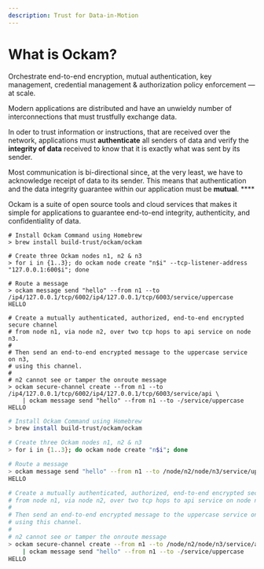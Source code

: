 ```yaml
---
description: Trust for Data-in-Motion
---
```


# What is Ockam?

Orchestrate end-to-end encryption, mutual authentication, key management, credential management & authorization policy enforcement — at scale.

Modern applications are distributed and have an unwieldy number of interconnections that must trustfully exchange data.

In oder to trust information or instructions, that are received over the network, applications must **authenticate** all senders of data and verify the **integrity of data** received to know that it is exactly what was sent by its sender.

Most communication is bi-directional since, at the very least, we have to acknowledge receipt of data to its sender. This means that authentication and the data integrity guarantee within our application must be **mutual**. ****&#x20;



























Ockam is a suite of open source tools and cloud services that makes it simple for applications to guarantee end-to-end integrity, authenticity, and confidentiality of data.









```shell
# Install Ockam Command using Homebrew
> brew install build-trust/ockam/ockam

# Create three Ockam nodes n1, n2 & n3
> for i in {1..3}; do ockam node create "n$i" --tcp-listener-address "127.0.0.1:600$i"; done

# Route a message 
> ockam message send "hello" --from n1 --to /ip4/127.0.0.1/tcp/6002/ip4/127.0.0.1/tcp/6003/service/uppercase
HELLO

# Create a mutually authenticated, authorized, end-to-end encrypted secure channel
# from node n1, via node n2, over two tcp hops to api service on node n3.
#
# Then send an end-to-end encrypted message to the uppercase service on n3,
# using this channel.
# 
# n2 cannot see or tamper the onroute message
> ockam secure-channel create --from n1 --to /ip4/127.0.0.1/tcp/6002/ip4/127.0.0.1/tcp/6003/service/api \
    | ockam message send "hello" --from n1 --to -/service/uppercase
HELLO

```

```bash
# Install Ockam Command using Homebrew
> brew install build-trust/ockam/ockam

# Create three Ockam nodes n1, n2 & n3
> for i in {1..3}; do ockam node create "n$i"; done

# Route a message
> ockam message send "hello" --from n1 --to /node/n2/node/n3/service/uppercase
HELLO

# Create a mutually authenticated, authorized, end-to-end encrypted secure channel
# from node n1, via node n2, over two tcp hops to api service on node n3.
#
# Then send an end-to-end encrypted message to the uppercase service on n3,
# using this channel.
# 
# n2 cannot see or tamper the onroute message
> ockam secure-channel create --from n1 --to /node/n2/node/n3/service/api \
    | ockam message send "hello" --from n1 --to -/service/uppercase
HELLO
```
